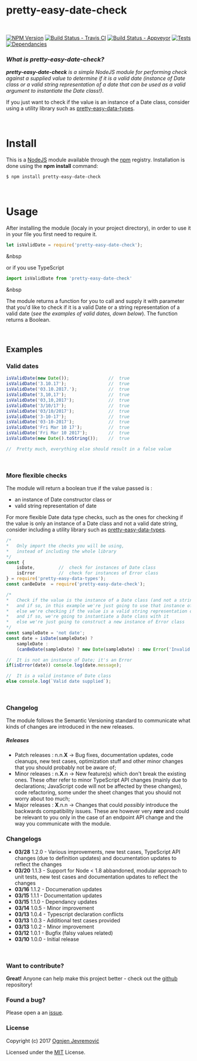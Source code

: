 # **pretty-easy-date-check**

&nbsp;

[![NPM Version][npm-image]][npm-url]
[![Build Status - Travis CI][travis-image]][travis-url]
[![Build Status - Appveyor][appveyor-image]][appveyor-url]
[![Tests][tests-image]][travis-url]
[![Dependancies][dependancy-image]][dependancy-url]

### *What is pretty-easy-date-check?*
***pretty-easy-date-check*** *is a simple NodeJS module for performing check against a supplied value to determine if it is a valid date (instance of Date class or a valid string representation of a date that can be used as a valid argument to instantiate the Date class!)*.

If you just want to check if the value is an instance of a Date class, consider using a utility library such as [pretty-easy-data-types](https://www.npmjs.com/package/pretty-easy-data-types).

&nbsp;

# Install
This is a [NodeJS](http://www.node.js) module available through the [npm](http://npmjs.org) registry. Installation is done using the **npm install** command:
```sh
$ npm install pretty-easy-date-check
```

&nbsp;

# Usage
After installing the module (localy in your project directory), in order to use it in your file you first need to require it.
```javascript
let isValidDate = require('pretty-easy-date-check');
```
&nbsp

or if you use TypeScript
```typescript
import isValidDate from 'pretty-easy-date-check'
```
&nbsp

The module returns a function for you to call and supply it with parameter that you'd like to check if it is a valid Date or a string representation of a valid date (*see the examples of valid dates, down below*).
The function returns a Boolean.

&nbsp;

## Examples

### Valid dates
```javascript
isValidDate(new Date());               //  true
isValidDate('3.10.17');                //  true
isValidDate('03.10.2017.');            //  true
isValidDate('3,10,17');                //  true
isValidDate('03,10,2017');             //  true
isValidDate('3/10/17');                //  true
isValidDate('03/10/2017');             //  true
isValidDate('3-10-17');                //  true
isValidDate('03-10-2017');             //  true
isValidDate('Fri Mar 10 17');          //  true
isValidDate('Fri Mar 10 2017');        //  true
isValidDate(new Date().toString());    //  true

//  Pretty much, everything else should result in a false value
```

&nbsp;

### More flexible checks
The module will return a boolean true if the value passed is :
 * an instance of Date constructor class or 
 * valid string representation of date

For more flexible Date data type checks, such as the ones for checking if the value is only an instance of a Date class and not a valid date string, consider including a utility library such as [pretty-easy-data-types](https://www.npmjs.com/package/pretty-easy-data-types).

```javascript
/*
*   Only import the checks you will be using,
*   instead of including the whole library
*/
const { 
    isDate,         //  check for instances of Date class
    isError         //  check for instances of Error class
} = require('pretty-easy-data-types');
const canBeDate  = require('pretty-easy-date-check');

/*
*   Check if the value is the instance of a Date class (and not a string representing a date)
*   and if so, in this example we're just going to use that instance of Date object
*   else we're checking if the value is a valid string representation of a date
*   and if so, we're going to instantiate a Date class with it 
*   else we're just going to construct a new instance of Error class
*/
const sampleDate = 'not date';
const date = isDate(sampleDate) ? 
    sampleDate : 
    (canBeDate(sampleDate) ? new Date(sampleDate) : new Error('Invalid date!'));

//  It is not an instance of Date; it's an Error
if(isError(date)) console.log(date.message);

//  It is a valid instance of Date class
else console.log(`Valid date supplied`);
```

&nbsp;

### Changelog
The module follows the Semantic Versioning standard to communicate what kinds of changes are introduced in the new releases.

##### Releases
 * Patch releases : n.n.**X** -> Bug fixes, documentation updates, code cleanups, new test cases, optimization stuff and other minor changes that you should probably not be aware of;
 * Minor releases : n.**X**.n -> New feature(s) which don't break the existing ones. These ofter refer to minor TypeScript API changes (mainly due to declarations; JavaScript code will not be affected by these changes), code refactoring, some under the sheet changes that you should not worry about too much;
 * Major releases : **X**.n.n -> Changes that could *possibly* introduce the backwards compatibility issues. These are however very ***rare*** and could be relevant to you only in the case of an endpoint API change and the way you communicate with the module.

### Changelogs
 * **03/28** 1.2.0 - Various improvements, new test cases, TypeScript API changes (due to definition updates) and documentation updates to reflect the changes
 * **03/20** 1.1.3 - Support for Node < 1.8 abbandoned, modular approach to unit tests, new test cases and documentation updates to reflect the changes
 * **03/16** 1.1.2 - Documenation updates
 * **03/15** 1.1.1 - Documentation updates
 * **03/15** 1.1.0 - Dependancy updates
 * **03/14** 1.0.5 - Minor improvement
 * **03/13** 1.0.4 - Typescript declaration conflicts
 * **03/13** 1.0.3 - Additional test cases provided
 * **03/13** 1.0.2 - Minor improvement
 * **03/12** 1.0.1 - Bugfix (falsy values related)
 * **03/10** 1.0.0 - Initial release

&nbsp;

### Want to contribute?
**Great!**
Anyone can help make this project better - check out the [github](https://github.com/ognjenjevremovic/pretty-easy-date-check) repository!

### Found a bug?
Please open a an [issue](https://github.com/ognjenjevremovic/pretty-easy-date-check/issues).

### License
Copyright (c) 2017 [Ognjen Jevremović](https://github.com/ognjenjevremovic)

Licensed under the [MIT](https://github.com/ognjenjevremovic/pretty-easy-date-check/blob/master/LICENSE) License.

[npm-image]: https://img.shields.io/npm/v/pretty-easy-date-check.svg
[npm-url]: https://npmjs.org/package/pretty-easy-date-check
[travis-image]: https://img.shields.io/travis/ognjenjevremovic/pretty-easy-date-check/master.svg
[travis-url]: https://travis-ci.org/ognjenjevremovic/pretty-easy-date-check
[appveyor-image]: https://ci.appveyor.com/api/projects/status/rt54ahmrxl14ayyd?svg=true
[appveyor-url]: https://ci.appveyor.com/project/ognjenjevremovic/pretty-easy-date-check
[tests-image]: https://img.shields.io/badge/test-passing-green.svg
[dependancy-image]: https://david-dm.org/ognjenjevremovic/pretty-easy-date-check/status.svg
[dependancy-url]: https://david-dm.org/ognjenjevremovic/pretty-easy-date-check